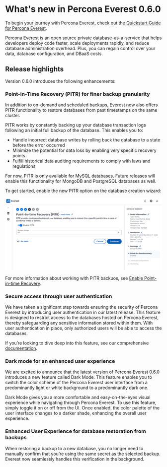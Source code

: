 # What's new in Percona Everest 0.6.0

To begin your journey with Percona Everest, check out the [Quickstart Guide for Percona Everest](../quickstart-guide/quick-install.md).

Percona Everest is an open source private database-as-a-service that helps developers deploy code faster, scale deployments rapidly, and reduce database administration overhead. Plus, you can regain control over your data, database configuration, and DBaaS costs.

## Release highlights

Version 0.6.0 introduces the following enhancements:

### Point-in-Time Recovery (PITR) for finer backup granularity

In addition to on-demand and scheduled backups, Everest now also offers PITR functionality to restore databases from past timestamps on the same cluster.

PITR works by constantly backing up your database transaction logs following an initial full backup of the database. This enables you to:

- Handle incorrect database writes by rolling back the database to a state before the error occurred
- Minimize the potential for data loss by enabling very specific recovery points  
- Fulfill historical data auditing requirements to comply with laws and regulations

For now, PITR is only available for MySQL databases. Future releases will enable this functionality for MongoDB and PostgreSQL databases as well.

To get started, enable the new PITR option on the database creation wizard:

![PITR](../images/PITR.png)

For more information about working with PITR backuos, see [Enable Point-in-time Recovery](../use/EnablePITR.md).

### Secure access through user authentication

We have taken a significant step towards ensuring the security of Percona Everest by introducing user authentication in our latest release. This feature is designed to restrict access to the databases hosted on Percona Everest, thereby safeguarding any sensitive information stored within them. With user authentication in place, only authorized users will be able to access the databases.

If you’re looking to dive deep into this feature, see our comprehensive [documentation](https://docs.percona.com/everest/secure/user-auth.html).

### Dark mode for an enhanced user experience

We are excited to announce that the latest version of Percona Everest 0.6.0 introduces a new feature called Dark Mode. This feature enables you to switch the color scheme of the Percona Everest user interface from a predominantly light or white background to a predominantly dark one. 

Dark Mode gives you a more comfortable and easy-on-the-eyes visual experience while navigating through Percona Everest. To use this feature, simply toggle it on or off from the UI. Once enabled, the color palette of the user interface changes to a darker shade, enhancing the overall user experience.

### Enhanced User Experience for database restoration from backups

When restoring a backup to a new database, you no longer need to manually confirm that you’re using the same secret as the selected backup. Everest now seamlessly handles this verification in the background.
